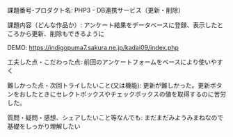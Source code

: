 課題番号-プロダクト名:
PHP3 - DB連携サービス（更新・削除）

課題内容（どんな作品か）: 
アンケート結果をデータベースに登録、表示したところから更新、削除もできるように

DEMO:
https://indigopuma7.sakura.ne.jp/kadai09/index.php

工夫した点・こだわった点: 
前回のアンケートフォームをベースにより使いやすく

難しかった点・次回トライしたいこと(又は機能): 
更新が難しかった。更新ボタンをおしたときにセレクトボックスやチェックボックスの値を取得するのに苦労した。

質問・疑問・感想、シェアしたいこと等なんでも: 
まだまだみようみまねなので基礎をしっかり理解したい
